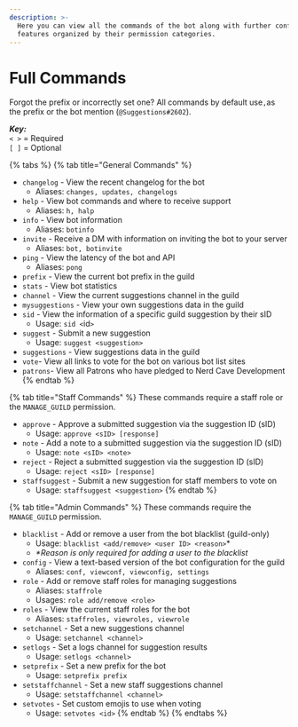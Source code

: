 ```yaml
---
description: >-
  Here you can view all the commands of the bot along with further configuration
  features organized by their permission categories.
---
```


# Full Commands

Forgot the prefix or incorrectly set one? All commands by default use`,`as the prefix or the bot mention \(`@Suggestions#2602`\).

_**Key:**_  
`< >` = Required  
`[ ]` = Optional

{% tabs %}
{% tab title="General Commands" %}
* `changelog` - View the recent changelog for the bot
  * Aliases: `changes, updates, changelogs`
* `help` - View bot commands and where to receive support
  * Aliases: `h, halp`
* `info` - View bot information
  * Aliases: `botinfo`
* `invite` - Receive a DM with information on inviting the bot to your server
  * Aliases: `bot, botinvite`
* `ping` - View the latency of the bot and API
  * Aliases: `pong`
* `prefix` - View the current bot prefix in the guild
* `stats` - View bot statistics
* `channel` - View the current suggestions channel in the guild
* `mysuggestions` - View your own suggestions data in the guild
* `sid` - View the information of a specific guild suggestion by their sID
  * Usage: `sid <`id`>`
* `suggest` - Submit a new suggestion
  * Usage: `suggest <suggestion>`
* `suggestions` - View suggestions data in the guild
* `vote`- View all links to vote for the bot on various bot list sites
* `patrons`- View all Patrons who have pledged to Nerd Cave Development
{% endtab %}

{% tab title="Staff Commands" %}
These commands require a staff role or the `MANAGE_GUILD` permission.

* `approve` - Approve a submitted suggestion via the suggestion ID \(sID\)
  * Usage: `approve <sID> [response]`
* `note` - Add a note to a submitted suggestion via the suggestion ID \(sID\)
  * Usage: `note <sID> <note>`
* `reject` - Reject a submitted suggestion via the suggestion ID \(sID\)
  * Usage: `reject <sID> [response]`
* `staffsuggest` - Submit a new suggestion for staff members to vote on
  * Usage: `staffsuggest <suggestion>`
{% endtab %}

{% tab title="Admin Commands" %}
These commands require the `MANAGE_GUILD` permission.

* `blacklist` - Add or remove a user from the bot blacklist \(guild-only\)
  * Usage: `blacklist <add/remove> <user ID> <reason>`\*
  * _\*Reason is only required for adding a user to the blacklist_
* `config` - View a text-based version of the bot configuration for the guild
  * Aliases: `conf, viewconf, viewconfig, settings`
* `role` - Add or remove staff roles for managing suggestions
  * Aliases: `staffrole`
  * Usages: `role add/remove <role>`
* `roles` - View the current staff roles for the bot
  * Aliases: `staffroles, viewroles, viewrole`
* `setchannel` - Set a new suggestions channel
  * Usage: `setchannel <channel>`
* `setlogs` - Set a logs channel for suggestion results
  * Usage: `setlogs <channel>`
* `setprefix` - Set a new prefix for the bot
  * Usage: `setprefix prefix`
* `setstaffchannel` - Set a new staff suggestions channel
  * Usage: `setstaffchannel <channel>`
* `setvotes` - Set custom emojis to use when voting
  * Usage: `setvotes <id>`
{% endtab %}
{% endtabs %}



